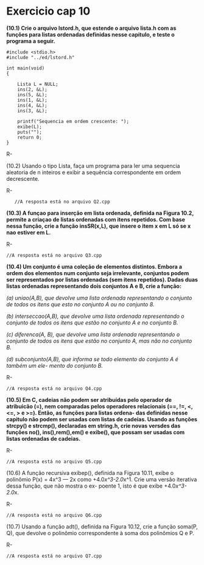 # Exercicio cap 10

**(10.1) Crie o arquivo lstord.h, que estende o arquivo lista.h com as funções para listas
ordenadas definidas nesse capitulo, e teste o programa a seguir.**

```
#include <stdio.h>
#include "../ed/lstord.h"

int main(void)
{

    Lista L = NULL;
    ins(2, &L);
    ins(5, &L);
    ins(1, &L);
    ins(4, &L);
    ins(3, &L);
    
    printf("Sequencia em ordem crescente: ");
    exibe(L);
    puts("");
    return 0;
}

```

R-

(10.2) Usando o tipo Lista, faça um programa para ler uma sequencia aleatoria de n inteiros e
exibir a sequência correspondente em ordem decrescente.

R-

```
   //A resposta está no arquivo Q2.cpp
```

**(10.3) A funçao para inserção em lista ordenada, definida na Figura 10.2, permite a criaçao de
listas ordenadas com itens repetidos. Com base nessa função, crie a função insSR(x,L),
que insere o item x em L só se x nao estiver em L.**

R-

```
//A resposta está no arquivo Q3.cpp
```

**(10.4) Um conjunto é uma coleção de elementos distintos. Embora a ordem dos elementos num
conjunto seja irrelevante, conjuntos podem ser representados por listas ordenadas (sem
itens repetidos). Dadas duas listas ordenadas representando dois conjuntos A e B, crie a
função:**

*(a) uniao(A,B), que devolve uma lista ordenada representando o conjunto de todos os
itens que esto no conjunto A ou no conjunto 8.*

*(b) interseccao(A,B), que devolve uma lista ordenada representando o conjunto de
todos os itens que estão no conjunto A e no conjunto B.*

*(c) diferenca(A, B), que devolve uma lista ordenada representando o conjunto de todos
os itens que estão no conjunto A, mas não no conjunto B.*

*(d) subconjunto(A,B), que informa se todo elemento do conjunto A é também um ele-
mento do conjunto B.*

R- 

```
//A resposta está no arquivo Q4.cpp
```


**(10.5) Em C, cadeias não podem ser atribuídas pelo operador de atribuicão (=), nem comparadas
pelos operadores relacionais (==, !=, <, <=, > e >=). Então, as funções para listas ordena-
das definidas nesse capitulo não podem ser usadas com listas de cadeias. Usando as funções
strcpy() e strcmp(), declaradas em string.h, crie novas versdes das funções no(),
ins(),rem(),em() e exibe(), que possam ser usadas com listas ordenadas de cadeias.**

R- 

```
//A resposta está no arquivo Q5.cpp
```

(10.6) A função recursiva exibep(), definida na Figura 10.11, exibe o polinômio P(x) = 4x^3 — 2x
como +4.0*x^3-2.0*x^1. Crie uma versão iterativa dessa função, que não mostra o ex-
poente 1, isto é que exibe +4.0*x^3-2.0*x.

R- 


```
//A resposta está no arquivo Q6.cpp
```

(10.7) Usando a função adt(), definida na Figura 10.12, crie a função soma(P, Q), que devolve
o polinômio correspondente à soma dos polinômios Q e P.

R- 


```
//A resposta está no arquivo Q7.cpp
```
